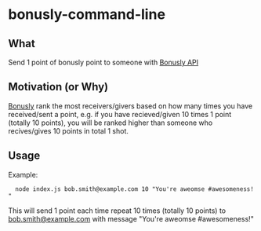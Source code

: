 # bonusly-command-line

## What
Send 1 point of bonusly point to someone with [Bonusly API](https://bonus.ly/api)

## Motivation (or Why)
[Bonusly](https://bonus.ly) rank the most receivers/givers based on how many times you have received/sent a point, e.g. if you have recieved/given 10 times 1 point (totally 10 points), you will be ranked higher than someone who recives/gives 10 points in total 1 shot.

## Usage

Example:

``` 
  node index.js bob.smith@example.com 10 "You're aweomse #awesomeness! "
```

This will send 1 point each time repeat 10 times (totally 10 points) to bob.smith@example.com with message "You're aweomse #awesomeness!"
